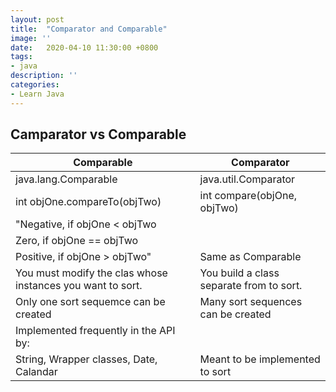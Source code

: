```yaml
---
layout: post
title:  "Comparator and Comparable"
image: ''
date:   2020-04-10 11:30:00 +0800
tags:
- java
description: ''
categories:
- Learn Java 
---
```


## Camparator vs Comparable


|                          Comparable                           |                Comparator                |
|---------------------------------------------------------------|------------------------------------------|
| java.lang.Comparable                                          | java.util.Comparator                     |
| int objOne.compareTo(objTwo)                                  | int compare(objOne, objTwo)              |
| "Negative, if objOne < objTwo                                 |                                          |
| Zero,  if objOne == objTwo                                    |                                          |
| Positive,  if objOne > objTwo"                                | Same as Comparable                       |
|  You must modify the clas whose  instances you want to sort.  | You build a class separate from to sort. |
| Only one sort sequemce can be created                         | Many sort sequences can be created       |
| Implemented frequently in the API by:                         |                                          |
| String, Wrapper classes, Date, Calandar                       | Meant to be implemented to sort          |

